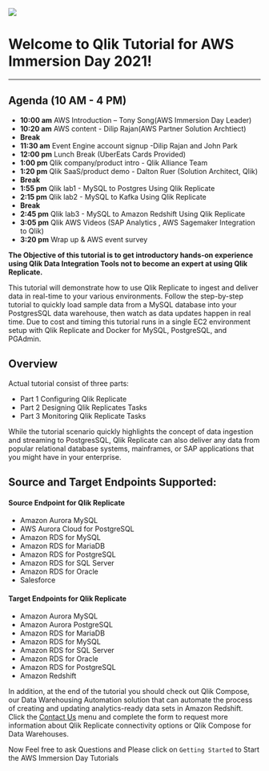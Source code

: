 
![](/images/aws_immersion.png)  
# Welcome to Qlik Tutorial for AWS Immersion Day 2021! 
________________________________________________________________
## Agenda (10 AM - 4 PM)
* **10:00 am** AWS Introduction – Tony Song(AWS Immersion Day Leader)
* **10:20 am** AWS content - Dilip Rajan(AWS Partner Solution Archtiect)
* **Break** 
* **11:30 am** Event Engine account signup -Dilip Rajan and John Park
* **12:00 pm** Lunch Break (UberEats Cards Provided)
* **1:00 pm** Qlik company/product intro - Qlik Alliance Team
* **1:20 pm** Qlik SaaS/product demo - Dalton Ruer (Solution Architect, Qlik)
* **Break**
* **1:55 pm** Qlik lab1 - MySQL to Postgres Using Qlik Replicate
* **2:15 pm** Qlik lab2 - MySQL to Kafka Using Qlik Replicate
* **Break**
* **2:45 pm** Qlik lab3 - MySQL to Amazon Redshift Using Qlik Replicate
* **3:05 pm** Qlik AWS Videos (SAP Analytics , AWS Sagemaker Integration to Qlik)
* **3:20 pm** Wrap up & AWS event survey
 


__The Objective of this tutorial is to get introductory hands-on experience using Qlik Data Integration Tools not to become an expert at using Qlik Replicate.__

This tutorial will demonstrate how to use Qlik Replicate to ingest and deliver data in real-time to your various environments. Follow the step-by-step tutorial to quickly load sample data from a MySQL database into your PostgresSQL data warehouse, then watch as data updates happen in real time.  Due to cost and timing this tutorial runs in a single EC2 environment setup with Qlik Replicate and Docker for MySQL, PostgreSQL, and PGAdmin.

## Overview
Actual tutorial consist of three parts:
* Part 1 Configuring Qlik Replicate
* Part 2 Designing Qlik Replicates Tasks
* Part 3 Monitoring Qlik Replicate Tasks 

While the tutorial scenario quickly highlights the concept of data ingestion and streaming to PostgresSQL, 
Qlik Replicate can also deliver any data from popular relational database systems, mainframes, or SAP applications that you might have in your enterprise.

## Source and Target Endpoints Supported:  
#### Source Endpoint for Qlik Replicate 
* Amazon Aurora MySQL
* AWS Aurora Cloud for PostgreSQL
* Amazon RDS for MySQL
* Amazon RDS for MariaDB
* Amazon RDS for PostgreSQL
* Amazon RDS for SQL Server
* Amazon RDS for Oracle
* Salesforce
#### Target Endpoints for Qlik Replicate 
* Amazon Aurora MySQL
* Amazon Aurora PostgreSQL
* Amazon RDS for MariaDB
* Amazon RDS for MySQL
* Amazon RDS for SQL Server
* Amazon RDS for Oracle
* Amazon RDS for PostgreSQL
* Amazon Redshift

In addition, at the end of the tutorial you should check out Qlik Compose, our Data Warehousing Automation solution that can automate the process of creating and updating analytics-ready data sets in Amazon Redshift. Click the [Contact Us](../contact_us) menu and complete the form to request more information about Qlik Replicate connectivity options or Qlik Compose for Data Warehouses.

Now Feel free to ask Questions and Please click on `Getting Started` to Start the AWS Immersion Day Tutorials
